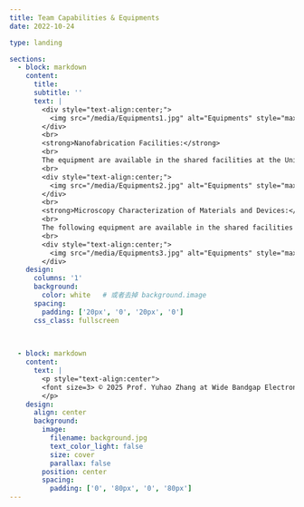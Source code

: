 ```yaml
---
title: Team Capabilities & Equipments
date: 2022-10-24

type: landing

sections:
  - block: markdown
    content:
      title:
      subtitle: ''
      text: |
        <div style="text-align:center;">
          <img src="/media/Equipments1.jpg" alt="Equipments" style="max-width:90%; height:auto; display:block; margin:auto;">
        </div>
        <br>
        <strong>Nanofabrication Facilities:</strong>
        <br>
        The equipment are available in the shared facilities at the University of Hong Kong (HKU).
        <br>
        <div style="text-align:center;">
          <img src="/media/Equipments2.jpg" alt="Equipments" style="max-width:90%; height:auto; display:block; margin:auto;">
        </div>
        <br>
        <strong>Microscopy Characterization of Materials and Devices:</strong>
        <br>
        The following equipment are available in the shared facilities at HKU.
        <br>
        <div style="text-align:center;">
          <img src="/media/Equipments3.jpg" alt="Equipments" style="max-width:90%; height:auto; display:block; margin:auto;">
        </div>
    design:
      columns: '1'
      background:
        color: white   # 或者去掉 background.image
      spacing:
        padding: ['20px', '0', '20px', '0']
      css_class: fullscreen
    

    
  - block: markdown
    content:
      text: |
        <p style="text-align:center">
        <font size=3> © 2025 Prof. Yuhao Zhang at Wide Bandgap Electronics Group | Department of EEE | HKU | Built with <a href="https://creativecommons.org/licenses/by-nc-nd/4.0/" target="_blank" rel="noopener">CC BY NC ND 4.0</a> </font>
        </p>
    design:
      align: center
      background:
        image:
          filename: background.jpg
          text_color_light: false
          size: cover
          parallax: false
        position: center
        spacing:
          padding: ['0', '80px', '0', '80px']
---
```

